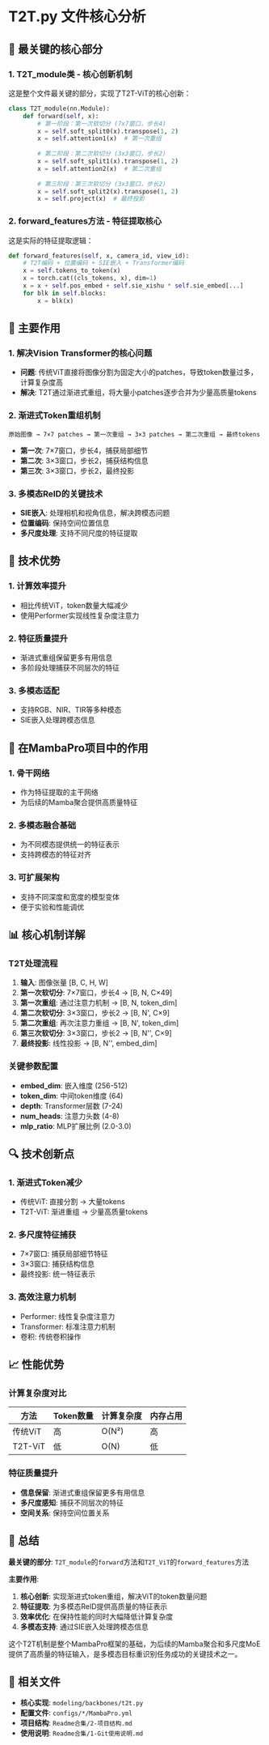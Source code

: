 # T2T.py 文件核心分析

## 🎯 最关键的核心部分

### 1. **T2T_module类** - 核心创新机制
这是整个文件最关键的部分，实现了T2T-ViT的核心创新：

```python
class T2T_module(nn.Module):
    def forward(self, x):
        # 第一阶段：第一次软切分 (7x7窗口，步长4)
        x = self.soft_split0(x).transpose(1, 2)
        x = self.attention1(x)  # 第一次重组
        
        # 第二阶段：第二次软切分 (3x3窗口，步长2)  
        x = self.soft_split1(x).transpose(1, 2)
        x = self.attention2(x)  # 第二次重组
        
        # 第三阶段：第三次软切分 (3x3窗口，步长2)
        x = self.soft_split2(x).transpose(1, 2)
        x = self.project(x)  # 最终投影
```

### 2. **forward_features方法** - 特征提取核心
这是实际的特征提取逻辑：

```python
def forward_features(self, x, camera_id, view_id):
    # T2T编码 + 位置编码 + SIE嵌入 + Transformer编码
    x = self.tokens_to_token(x)
    x = torch.cat((cls_tokens, x), dim=1)
    x = x + self.pos_embed + self.sie_xishu * self.sie_embed[...]
    for blk in self.blocks:
        x = blk(x)
```

## 🔧 主要作用

### 1. **解决Vision Transformer的核心问题**
- **问题**: 传统ViT直接将图像分割为固定大小的patches，导致token数量过多，计算复杂度高
- **解决**: T2T通过渐进式重组，将大量小patches逐步合并为少量高质量tokens

### 2. **渐进式Token重组机制**
```
原始图像 → 7×7 patches → 第一次重组 → 3×3 patches → 第二次重组 → 最终tokens
```
- **第一次**: 7×7窗口，步长4，捕获局部细节
- **第二次**: 3×3窗口，步长2，捕获结构信息  
- **第三次**: 3×3窗口，步长2，最终投影

### 3. **多模态ReID的关键技术**
- **SIE嵌入**: 处理相机和视角信息，解决跨模态问题
- **位置编码**: 保持空间位置信息
- **多尺度处理**: 支持不同尺度的特征提取

## 🚀 技术优势

### 1. **计算效率提升**
- 相比传统ViT，token数量大幅减少
- 使用Performer实现线性复杂度注意力

### 2. **特征质量提升**
- 渐进式重组保留更多有用信息
- 多阶段处理捕获不同层次的特征

### 3. **多模态适配**
- 支持RGB、NIR、TIR等多种模态
- SIE嵌入处理跨模态信息

## 🎯 在MambaPro项目中的作用

### 1. **骨干网络**
- 作为特征提取的主干网络
- 为后续的Mamba聚合提供高质量特征

### 2. **多模态融合基础**
- 为不同模态提供统一的特征表示
- 支持跨模态的特征对齐

### 3. **可扩展架构**
- 支持不同深度和宽度的模型变体
- 便于实验和性能调优

## 📊 核心机制详解

### T2T处理流程
1. **输入**: 图像张量 [B, C, H, W]
2. **第一次软切分**: 7×7窗口，步长4 → [B, N, C×49]
3. **第一次重组**: 通过注意力机制 → [B, N, token_dim]
4. **第二次软切分**: 3×3窗口，步长2 → [B, N', C×9]
5. **第二次重组**: 再次注意力重组 → [B, N', token_dim]
6. **第三次软切分**: 3×3窗口，步长2 → [B, N'', C×9]
7. **最终投影**: 线性投影 → [B, N'', embed_dim]

### 关键参数配置
- **embed_dim**: 嵌入维度 (256-512)
- **token_dim**: 中间token维度 (64)
- **depth**: Transformer层数 (7-24)
- **num_heads**: 注意力头数 (4-8)
- **mlp_ratio**: MLP扩展比例 (2.0-3.0)


<!-- ******************** 重点 ******************** -->
## 🔍 技术创新点

### 1. **渐进式Token减少**
- 传统ViT: 直接分割 → 大量tokens
- T2T-ViT: 渐进重组 → 少量高质量tokens

### 2. **多尺度特征捕获**
- 7×7窗口: 捕获局部细节特征
- 3×3窗口: 捕获结构信息
- 最终投影: 统一特征表示

### 3. **高效注意力机制**
- Performer: 线性复杂度注意力
- Transformer: 标准注意力机制
- 卷积: 传统卷积操作

## 📈 性能优势

### 计算复杂度对比
| 方法 | Token数量 | 计算复杂度 | 内存占用 |
|------|-----------|------------|----------|
| 传统ViT | 高 | O(N²) | 高 |
| T2T-ViT | 低 | O(N) | 低 |

### 特征质量提升
- **信息保留**: 渐进式重组保留更多有用信息
- **多尺度感知**: 捕获不同层次的特征
- **空间关系**: 保持空间位置关系

## 🎯 总结

**最关键的部分**: `T2T_module`的`forward`方法和`T2T_ViT`的`forward_features`方法

**主要作用**: 
1. **核心创新**: 实现渐进式token重组，解决ViT的token数量问题
2. **特征提取**: 为多模态ReID提供高质量的特征表示
3. **效率优化**: 在保持性能的同时大幅降低计算复杂度
4. **多模态支持**: 通过SIE嵌入处理跨模态信息

这个T2T机制是整个MambaPro框架的基础，为后续的Mamba聚合和多尺度MoE提供了高质量的特征输入，是多模态目标重识别任务成功的关键技术之一。

## 🔗 相关文件

- **核心实现**: `modeling/backbones/t2t.py`
- **配置文件**: `configs/*/MambaPro.yml`
- **项目结构**: `Readme合集/2-项目结构.md`
- **使用说明**: `Readme合集/1-Git使用说明.md`